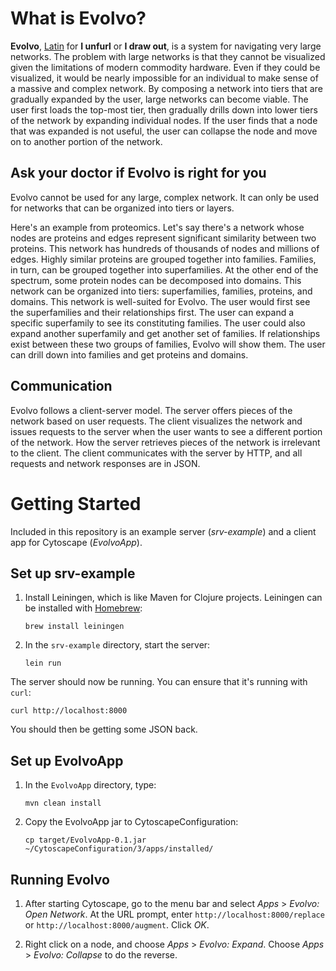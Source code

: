 What is Evolvo?
===============

__Evolvo__, [Latin](http://en.wiktionary.org/wiki/evolvo#Latin) for __I unfurl__ or __I draw out__,
is a system for navigating very large networks.
The problem with large networks is that they cannot be visualized given the limitations
of modern commodity hardware. Even if they could be visualized, it would be nearly impossible
for an individual to make sense of a massive and complex network. By composing a network into tiers
that are gradually expanded by the user, large networks can become viable. The user first
loads the top-most tier, then gradually drills down into lower tiers of the network by expanding
individual nodes. If the user finds that a node that was expanded is not useful,
the user can collapse the node and move on to another portion of the network.

Ask your doctor if Evolvo is right for you
------------------------------------------

Evolvo cannot be used for any large, complex network. It can only be used for networks
that can be organized into tiers or layers.

Here's an example from proteomics. Let's say
there's a network whose nodes are proteins and edges represent significant similarity
between two proteins. This network has hundreds of thousands of nodes and millions of edges.
Highly similar proteins are grouped together into families. Families, in turn, can be
grouped together into superfamilies. At the other end of the spectrum,
some protein nodes can be decomposed into domains. This network
can be organized into tiers: superfamilies, families, proteins, and domains.
This network is well-suited for Evolvo. The user would first see the superfamilies and their
relationships first. The user can expand a specific superfamily to see its constituting families.
The user could also expand another superfamily and get another set of families. If relationships
exist between these two groups of families, Evolvo will show them. The user can drill down into
families and get proteins and domains.

Communication
-------------

Evolvo follows a client-server model. The server offers pieces of the network based on user requests.
The client visualizes the network and issues requests to the server when the user wants to see
a different portion of the network. How the server retrieves pieces of the network is irrelevant to
the client. The client communicates with the server by HTTP, and all requests and
network responses are in JSON.

Getting Started
===============

Included in this repository is an example server (_srv-example_) and a
client app for Cytoscape (_EvolvoApp_).

Set up srv-example
--------------------------

 1. Install Leiningen, which is like Maven for Clojure projects.
 Leiningen can be installed with [Homebrew](http://mxcl.github.com/homebrew):

        brew install leiningen 

 1. In the `srv-example` directory, start the server:

        lein run

The server should now be running. You can ensure that it's running with `curl`:

    curl http://localhost:8000

You should then be getting some JSON back.

Set up EvolvoApp
-----------------

 1. In the `EvolvoApp` directory, type:

        mvn clean install

 1. Copy the EvolvoApp jar to CytoscapeConfiguration:

        cp target/EvolvoApp-0.1.jar ~/CytoscapeConfiguration/3/apps/installed/

Running Evolvo
---------------

 1. After starting Cytoscape, go to the menu bar and select *Apps* > *Evolvo: Open Network*.
 At the URL prompt, enter `http://localhost:8000/replace` or `http://localhost:8000/augment`. Click *OK*.

 1. Right click on a node, and choose *Apps* > *Evolvo: Expand*.
 Choose *Apps* > *Evolvo: Collapse* to do the reverse.
